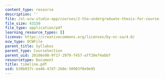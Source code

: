 ```yaml
---
content_type: resource
description: ''
file: /ol-ocw-studio-app/courses/2-tha-undergraduate-thesis-for-course-2-a-january-iap-2007/b30b037cea4b47d72b8e50903f0e9e95_timeline.pdf
file_size: 43150
file_type: application/pdf
learning_resource_types: []
license: https://creativecommons.org/licenses/by-nc-sa/4.0/
ocw_type: OCWFile
parent_title: Syllabus
parent_type: CourseSection
parent_uid: 20166e98-9f17-2979-f457-aff20ef4abbf
resourcetype: Document
title: timeline.pdf
uid: b30b037c-ea4b-47d7-2b8e-50903f0e9e95
---
```

